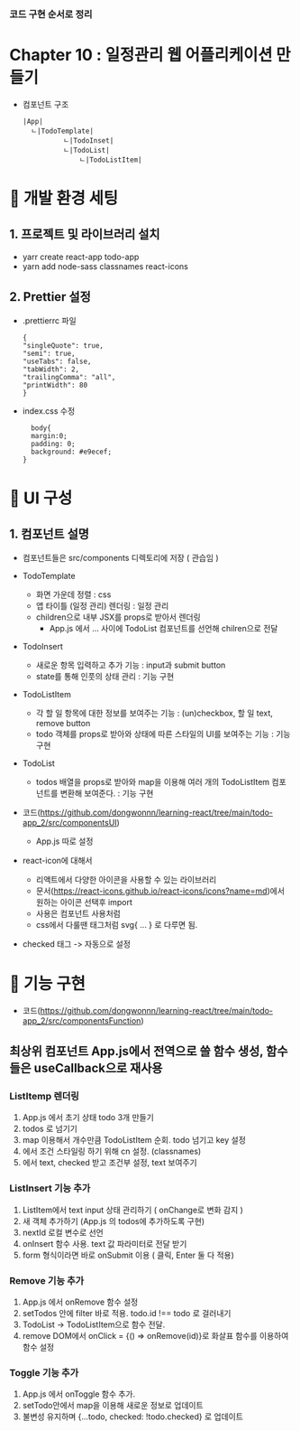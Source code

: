 ### 코드 구현 순서로 정리

# Chapter 10 : 일정관리 웹 어플리케이션 만들기

- 컴포넌트 구조

  ```
  |App|
    ㄴ|TodoTemplate|
            ㄴ|TodoInset|
            ㄴ|TodoList|
                ㄴ|TodoListItem|

  ```

# 🎯 개발 환경 세팅

## 1. 프로젝트 및 라이브러리 설치

- yarr create react-app todo-app
- yarn add node-sass classnames react-icons

## 2. Prettier 설정

- .prettierrc 파일

  ```
  {
  "singleQuote": true,
  "semi": true,
  "useTabs": false,
  "tabWidth": 2,
  "trailingComma": "all",
  "printWidth": 80
  }
  ```

- index.css 수정
  ```
    body{
    margin:0;
    padding: 0;
    background: #e9ecef;
  }
  ```

# 🎯 UI 구성

## 1. 컴포넌트 설명

- 컴포넌트들은 src/components 디렉토리에 저장 ( 관습임 )

- TodoTemplate
  - 화면 가운데 정렬 : css
  - 앱 타이틀 (일정 관리) 렌더링 : 일정 관리
  - children으로 내부 JSX를 props로 받아서 렌더링
    - App.js 에서 <TodoTemplate> ... </TodoTemplate> 사이에 TodoList 컴포넌트를 선언해 chilren으로 전달
- TodoInsert
  - 새로운 항목 입력하고 추가 기능 : input과 submit button
  - state를 통해 인풋의 상태 관리 : 기능 구현
- TodoListItem
  - 각 할 일 항목에 대한 정보를 보여주는 기능 : (un)checkbox, 할 일 text, remove button
  - todo 객체를 props로 받아와 상태에 따른 스타일의 UI를 보여주는 기능 : 기능 구현
- TodoList

  - todos 배열을 props로 받아와 map을 이용해 여러 개의 TodoListItem 컴포넌트를 변환해 보여준다. : 기능 구현

- 코드(https://github.com/dongwonnn/learning-react/tree/main/todo-app_2/src/componentsUI)

  - App.js 따로 설정

- react-icon에 대해서

  - 리액트에서 다양한 아이콘을 사용할 수 있는 라이브러리
  - 문서(https://react-icons.github.io/react-icons/icons?name=md)에서 원하는 아이콘 선택후 import
  - 사용은 컴포넌트 사용처럼 <MdCheckbox>
  - css에서 다룰땐 태그처럼 svg{ ... } 로 다루면 됨.

- checked 태그 -> 자동으로 설정

# 🎯 기능 구현

- 코드(https://github.com/dongwonnn/learning-react/tree/main/todo-app_2/src/componentsFunction)

## 최상위 컴포넌트 App.js에서 전역으로 쓸 함수 생성, 함수들은 useCallback으로 재사용

### ListItemp 렌더링

1. App.js 에서 초기 상태 todo 3개 만들기
2. todos <TodoList>로 넘기기
3. map 이용해서 개수만큼 TodoListItem 순회. todo 넘기고 key 설정
4. <TodoListItem> 에서 조건 스타일링 하기 위해 cn 설정. (classnames)
5. <TodoListItem> 에서 text, checked 받고 조건부 설정, text 보여주기

### ListInsert 기능 추가

1. ListItem에서 text input 상태 관리하기 ( onChange로 변화 감지 )
2. 새 객체 추가하기 (App.js 의 todos에 추가하도록 구현)
3. nextId 로컬 변수로 선언
4. onInsert 함수 사용. text 값 파라미터로 전달 받기
5. form 형식이라면 바로 onSubmit 이용 ( 클릭, Enter 둘 다 적용)

### Remove 기능 추가

1. App.js 에서 onRemove 함수 설정
2. setTodos 안에 filter 바로 적용. todo.id !== todo 로 걸러내기
3. TodoList -> TodoListItem으로 함수 전달.
4. remove DOM에서 onClick = {() => onRemove(id)}로 화살표 함수를 이용하여 함수 설정

### Toggle 기능 추가

1. App.js 에서 onToggle 함수 추가.
2. setTodo안에서 map을 이용해 새로운 정보로 업데이트
3. 불변성 유지하며 {...todo, checked: !todo.checked} 로 업데이트
